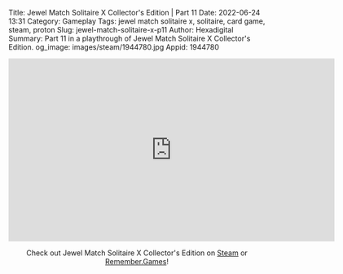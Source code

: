 Title: Jewel Match Solitaire X Collector's Edition | Part 11
Date: 2022-06-24 13:31
Category: Gameplay
Tags: jewel match solitaire x, solitaire, card game, steam, proton
Slug: jewel-match-solitaire-x-p11
Author: Hexadigital
Summary: Part 11 in a playthrough of Jewel Match Solitaire X Collector's Edition.
og_image: images/steam/1944780.jpg
Appid: 1944780

<center><iframe src="https://www.youtube.com/embed/jmZrYnmmouk?feature=oembed" allow="accelerometer; autoplay; encrypted-media; gyroscope; picture-in-picture" width="640" height="360" frameborder="0"></iframe>

Check out Jewel Match Solitaire X Collector's Edition on [Steam](https://store.steampowered.com/app/1944780/?curator_clanid=34633900) or [Remember.Games](https://remember.games/game/5936/)!</center>